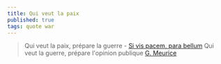 ```yaml
---
title: Qui veut la paix
published: true
tags: quote war
---
```

> Qui veut la paix, prépare la guerre - [Si vis pacem, para bellum](https://fr.wikipedia.org/wiki/Si_vis_pacem,_para_bellum)
> Qui veut la guerre, prépare l'opinion publique [G. Meurice](https://www.youtube.com/watch?v=_3uea3f86co)
